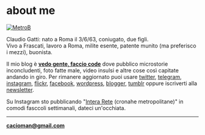 # about me  

[![](https://drive.google.com/uc?id=1VekJ5JJnSFQMeIHPGnMwSwZpmuSSB6Zu "MetroB")](/index.md)  
  
Claudio Gatti: nato a Roma il 3/6/63, coniugato, due figli.  
Vivo a Frascati, lavoro a Roma, milite esente, patente munito (ma preferisco i mezzi), buonista.  

Il mio blog è [**vedo gente, faccio code**](/index.md)  dove pubblico microstorie inconcludenti, foto fatte male, video insulsi e altre cose così capitate andando in giro. Per rimanere aggiornato puoi usare [twitter](https://twitter.com/cacioman), [telegram](https://t.me/cacioman), [instagram](https://www.instagram.com/cacioman63), [flickr](https://flickr.com/cacioman), [facebook](https://fb.me/VedoGenteFaccioCode), [wordpress](https://cacioman.wordpress.com/), [blogger](https://cacioman.blogspot.com/), [tumblr](https://cacioman.tumblr.com/) oppure iscriverti alla [newsletter](https://tinyletter.com/cacioman).  

Su Instagram sto pubblicando "[Intera Rete](https://www.instagram.com/interarete/) (cronahe metropolitane)" in comodi fasccoli settimanali, dateci un'occhiata.
	
---    
[**cacioman@gmail.com**](mailto::cacioman@gmail.com)  
   
